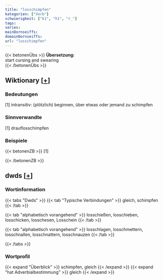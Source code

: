 ```yaml
---
title: "losschimpfen"
kategorien: ["Verb"]
schwierigkeit: ["k1", "h1", "r_"]
tags:
series:
mainDornseiffs:
domainDornseiffs:
url: "losschimpfen"
---
```


{{< betonenÜbs >}}
**Übersetzung:**  
start cursing and swearing  
{{< /betonenÜbs >}}

## Wiktionary [[+](https://de.wiktionary.org/wiki/losschimpfen)]

### Bedeutungen
[1] intransitiv: (plötzlich) beginnen, über etwas oder jemand zu schimpfen  

### Sinnverwandte
[1] drauflosschimpfen  

### Beispiele
{{< betonenZB >}}
[1]  

{{< /betonenZB >}}


## dwds [[+](https://www.dwds.de/wb/losschimpfen)]

### Wortinformation
{{< tabs "Dwds" >}}
{{< tab "Typische Verbindungen" >}}
gleich, schimpfen
{{< /tab >}}

{{< tab "alphabetisch vorangehend" >}}
losschießen, losschieben, losschicken, losschesen, Losschein
{{< /tab >}}

{{< tab "alphabetisch vorangehend" >}}
losschlagen, losschmettern, losschnallen, losschnattern, losschnauzen
{{< /tab >}}

{{< /tabs >}}

### Wortprofil
{{< expand "Überblick" >}} schimpfen, gleich {{< /expand >}}
{{< expand "hat Adverbialbestimmung" >}} gleich {{< /expand >}}

